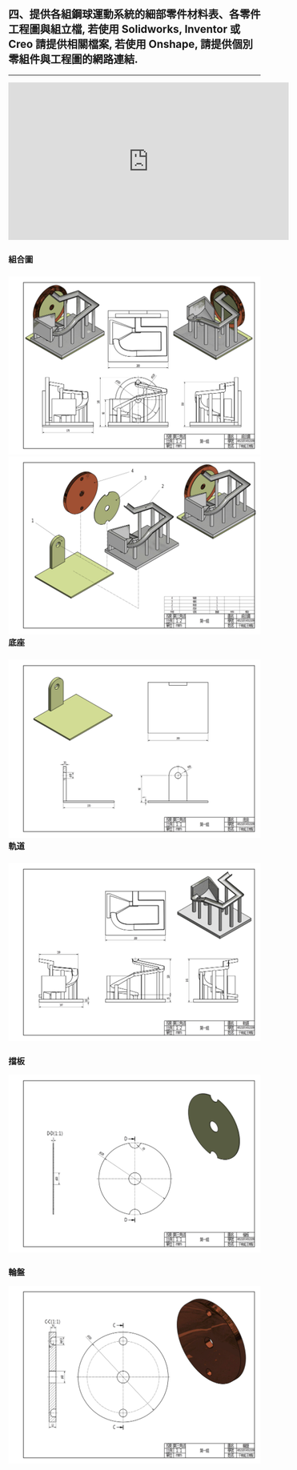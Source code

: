 ## 四、提供各組鋼球運動系統的細部零件材料表、各零件工程圖與組立檔, 若使用 Solidworks, Inventor 或 Creo 請提供相關檔案, 若使用 Onshape, 請提供個別零組件與工程圖的網路連結. 

---

<iframe width="560" height="315" src="https://www.youtube.com/embed/NEBR0VtY134" frameborder="0" allow="autoplay; encrypted-media" allowfullscreen></iframe> 

### 組合圖

### ![](https://github.com/cow2166/9989/blob/master/min/1.png?raw=true)![](https://github.com/cow2166/9989/blob/master/min/6.png?raw=true)底座

### ![](https://github.com/cow2166/9989/blob/master/min/5.png?raw=true)軌道

### ![](https://github.com/cow2166/9989/blob/master/min/3.png?raw=true)

### 擋板

![](https://github.com/cow2166/9989/blob/master/min/4.png?raw=true)

### 輪盤

![](https://github.com/cow2166/9989/blob/master/min/2.png?raw=true)

